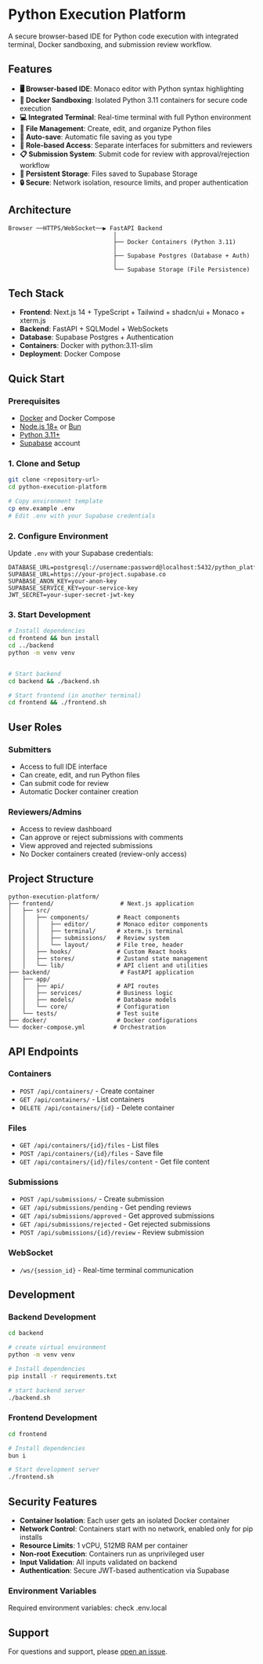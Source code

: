 # Python Execution Platform

A secure browser-based IDE for Python code execution with integrated terminal, Docker sandboxing, and submission review workflow.

## Features

- **🖥️ Browser-based IDE**: Monaco editor with Python syntax highlighting
- **🐳 Docker Sandboxing**: Isolated Python 3.11 containers for secure code execution
- **💻 Integrated Terminal**: Real-time terminal with full Python environment
- **📁 File Management**: Create, edit, and organize Python files
- **🔄 Auto-save**: Automatic file saving as you type
- **👥 Role-based Access**: Separate interfaces for submitters and reviewers
- **📋 Submission System**: Submit code for review with approval/rejection workflow
- **💾 Persistent Storage**: Files saved to Supabase Storage
- **🔒 Secure**: Network isolation, resource limits, and proper authentication

## Architecture

```
Browser ──HTTPS/WebSocket──▶ FastAPI Backend
                              │
                              ├── Docker Containers (Python 3.11)
                              │
                              ├── Supabase Postgres (Database + Auth)
                              │
                              └── Supabase Storage (File Persistence)
```

## Tech Stack

- **Frontend**: Next.js 14 + TypeScript + Tailwind + shadcn/ui + Monaco + xterm.js
- **Backend**: FastAPI + SQLModel + WebSockets
- **Database**: Supabase Postgres + Authentication
- **Containers**: Docker with python:3.11-slim
- **Deployment**: Docker Compose

## Quick Start

### Prerequisites

- [Docker](https://www.docker.com/) and Docker Compose
- [Node.js 18+](https://nodejs.org/) or [Bun](https://bun.sh/)
- [Python 3.11+](https://www.python.org/)
- [Supabase](https://supabase.com/) account

### 1. Clone and Setup

```bash
git clone <repository-url>
cd python-execution-platform

# Copy environment template
cp env.example .env
# Edit .env with your Supabase credentials
```

### 2. Configure Environment

Update `.env` with your Supabase credentials:

```env
DATABASE_URL=postgresql://username:password@localhost:5432/python_platform
SUPABASE_URL=https://your-project.supabase.co
SUPABASE_ANON_KEY=your-anon-key
SUPABASE_SERVICE_KEY=your-service-key
JWT_SECRET=your-super-secret-jwt-key
```

### 3. Start Development

```bash
# Install dependencies
cd frontend && bun install
cd ../backend 
python -m venv venv


# Start backend
cd backend && ./backend.sh

# Start frontend (in another terminal)
cd frontend && ./frontend.sh
```


## User Roles

### Submitters
- Access to full IDE interface
- Can create, edit, and run Python files
- Can submit code for review
- Automatic Docker container creation

### Reviewers/Admins
- Access to review dashboard
- Can approve or reject submissions with comments
- View approved and rejected submissions
- No Docker containers created (review-only access)

## Project Structure

```
python-execution-platform/
├── frontend/                   # Next.js application
│   ├── src/
│   │   ├── components/        # React components
│   │   │   ├── editor/        # Monaco editor components
│   │   │   ├── terminal/      # xterm.js terminal
│   │   │   ├── submissions/   # Review system
│   │   │   └── layout/        # File tree, header
│   │   ├── hooks/             # Custom React hooks
│   │   ├── stores/            # Zustand state management
│   │   └── lib/               # API client and utilities
├── backend/                    # FastAPI application
│   ├── app/
│   │   ├── api/               # API routes
│   │   ├── services/          # Business logic
│   │   ├── models/            # Database models
│   │   └── core/              # Configuration
│   └── tests/                 # Test suite
├── docker/                    # Docker configurations
└── docker-compose.yml        # Orchestration
```

## API Endpoints

### Containers
- `POST /api/containers/` - Create container
- `GET /api/containers/` - List containers
- `DELETE /api/containers/{id}` - Delete container

### Files
- `GET /api/containers/{id}/files` - List files
- `POST /api/containers/{id}/files` - Save file
- `GET /api/containers/{id}/files/content` - Get file content

### Submissions
- `POST /api/submissions/` - Create submission
- `GET /api/submissions/pending` - Get pending reviews
- `GET /api/submissions/approved` - Get approved submissions
- `GET /api/submissions/rejected` - Get rejected submissions
- `POST /api/submissions/{id}/review` - Review submission

### WebSocket
- `/ws/{session_id}` - Real-time terminal communication

## Development

### Backend Development

```bash
cd backend

# create virtual environment
python -m venv venv

# Install dependencies
pip install -r requirements.txt

# start backend server
./backend.sh
```

### Frontend Development

```bash
cd frontend

# Install dependencies
bun i

# Start development server
./frontend.sh
```

## Security Features

- **Container Isolation**: Each user gets an isolated Docker container
- **Network Control**: Containers start with no network, enabled only for pip installs
- **Resource Limits**: 1 vCPU, 512MB RAM per container
- **Non-root Execution**: Containers run as unprivileged user
- **Input Validation**: All inputs validated on backend
- **Authentication**: Secure JWT-based authentication via Supabase


### Environment Variables

Required environment variables:
check .env.local

## Support

For questions and support, please [open an issue](https://github.com/your-repo/issues).